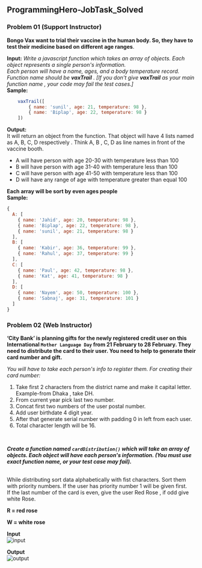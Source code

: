 ## ProgrammingHero-JobTask_Solved 
### Problem 01 (Support Instructor) 

**Bongo Vax want to trial their vaccine in the human body. So, they have to test their
 medicine based on different age ranges**.<br/>

**Input:** 
*Write a javascript function which takes an array of objects. Each object represents
a single person's information.<br/>
Each person will have a name, ages, and a body temperature record.<br/>
Function name should be **vaxTrail** . [If you don't give **vaxTrail** as your main
function name , your code may fail the test cases.]* <br/>
**Sample:** <br/>
```javascript
    vaxTrail([
        { name: 'sunil', age: 21, temperature: 98 },
        { name: 'Biplap', age: 22, temperature: 98 }
    ])
```
**Output:** <br/>
It will return an object from the function. That object will have 4 lists named as A, B,
C, D respectively . Think A, B , C, D as line names in front of the vaccine booth.<br/>

- A will have person with age 20-30 with temperature less than 100
- B will have person with age 31-40 with temperature less than 100
- C will have person with age 41-50 with temperature less than 100
- D will have any range of age with temperature greater than equal 100 <br/>

**Each array will be sort by even ages people** <br/>
**Sample:**<br/>

```javascript
{
  A: [
    { name: 'Jahid', age: 20, temperature: 98 },
    { name: 'Biplap', age: 22, temperature: 98 },
    { name: 'sunil', age: 21, temperature: 98 }
  ],
  B: [
    { name: 'Kabir', age: 36, temperature: 99 },
    { name: 'Rahul', age: 37, temperature: 99 }
  ],
  C: [
    { name: 'Paul', age: 42, temperature: 98 },
    { name: 'Kat', age: 41, temperature: 98 }
  ],
  D: [
    { name: 'Nayem', age: 50, temperature: 100 },
    { name: 'Sabnaj', age: 31, temperature: 101 }
  ]
}
```

### Problem 02 (Web Instructor)
**‘City Bank’ is planning gifts for the newly registered credit user on this International
`Mother Language Day` from 21 February to 28 February. They need to distribute the card to
their user. You need to help to generate their card number and gift.**<br/>

*You will have to take each person's info to register them. For creating their card number:*
1. Take first 2 characters from the district name and make it capital letter. Example-from
Dhaka , take DH.
2. From current year pick last two number.
3. Concat first two numbers of the user postal number.
4. Add user birthdate 4 digit year.
5. After that generate serial number with padding 0 in left from each user.
6. Total character length will be 16.
<br/>

***Create a function named `cardDistribution()` which will take an array of objects. Each
object will have each person's information. (You must use exact function name, or your
test case may fail).***

<br/>
While distributing sort data alphabetically with fist characters. Sort them with priority
numbers. If the user has priority number 1 will be given first.
<br/>
If the last number of the card is even, give the user Red Rose , if odd give white Rose.
<br/>

**R = red rose**
<br/>

**W = white rose**

**Input** <br/>
![input](https://github.com/AkramRickon/ProgrammingHero-JobTask_Solved/blob/main/input_task2.png)

**Output** <br/>
![output](https://github.com/AkramRickon/ProgrammingHero-JobTask_Solved/blob/main/output_task2.png)



